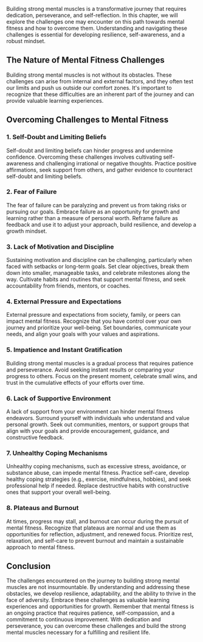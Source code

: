 
Building strong mental muscles is a transformative journey that requires dedication, perseverance, and self-reflection. In this chapter, we will explore the challenges one may encounter on this path towards mental fitness and how to overcome them. Understanding and navigating these challenges is essential for developing resilience, self-awareness, and a robust mindset.

The Nature of Mental Fitness Challenges
---------------------------------------

Building strong mental muscles is not without its obstacles. These challenges can arise from internal and external factors, and they often test our limits and push us outside our comfort zones. It's important to recognize that these difficulties are an inherent part of the journey and can provide valuable learning experiences.

Overcoming Challenges to Mental Fitness
---------------------------------------

### 1. Self-Doubt and Limiting Beliefs

Self-doubt and limiting beliefs can hinder progress and undermine confidence. Overcoming these challenges involves cultivating self-awareness and challenging irrational or negative thoughts. Practice positive affirmations, seek support from others, and gather evidence to counteract self-doubt and limiting beliefs.

### 2. Fear of Failure

The fear of failure can be paralyzing and prevent us from taking risks or pursuing our goals. Embrace failure as an opportunity for growth and learning rather than a measure of personal worth. Reframe failure as feedback and use it to adjust your approach, build resilience, and develop a growth mindset.

### 3. Lack of Motivation and Discipline

Sustaining motivation and discipline can be challenging, particularly when faced with setbacks or long-term goals. Set clear objectives, break them down into smaller, manageable tasks, and celebrate milestones along the way. Cultivate habits and routines that support mental fitness, and seek accountability from friends, mentors, or coaches.

### 4. External Pressure and Expectations

External pressure and expectations from society, family, or peers can impact mental fitness. Recognize that you have control over your own journey and prioritize your well-being. Set boundaries, communicate your needs, and align your goals with your values and aspirations.

### 5. Impatience and Instant Gratification

Building strong mental muscles is a gradual process that requires patience and perseverance. Avoid seeking instant results or comparing your progress to others. Focus on the present moment, celebrate small wins, and trust in the cumulative effects of your efforts over time.

### 6. Lack of Supportive Environment

A lack of support from your environment can hinder mental fitness endeavors. Surround yourself with individuals who understand and value personal growth. Seek out communities, mentors, or support groups that align with your goals and provide encouragement, guidance, and constructive feedback.

### 7. Unhealthy Coping Mechanisms

Unhealthy coping mechanisms, such as excessive stress, avoidance, or substance abuse, can impede mental fitness. Practice self-care, develop healthy coping strategies (e.g., exercise, mindfulness, hobbies), and seek professional help if needed. Replace destructive habits with constructive ones that support your overall well-being.

### 8. Plateaus and Burnout

At times, progress may stall, and burnout can occur during the pursuit of mental fitness. Recognize that plateaus are normal and use them as opportunities for reflection, adjustment, and renewed focus. Prioritize rest, relaxation, and self-care to prevent burnout and maintain a sustainable approach to mental fitness.

Conclusion
----------

The challenges encountered on the journey to building strong mental muscles are not insurmountable. By understanding and addressing these obstacles, we develop resilience, adaptability, and the ability to thrive in the face of adversity. Embrace these challenges as valuable learning experiences and opportunities for growth. Remember that mental fitness is an ongoing practice that requires patience, self-compassion, and a commitment to continuous improvement. With dedication and perseverance, you can overcome these challenges and build the strong mental muscles necessary for a fulfilling and resilient life.
